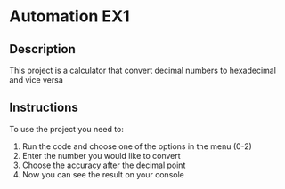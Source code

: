 # Automation EX1

## Description
This project is a calculator that convert decimal numbers to hexadecimal and vice versa

## Instructions
To use the project you need to: 
1. Run the code and choose one of the options in the menu (0-2)
2. Enter the number you would like to convert
3. Choose the accuracy after the decimal point
4. Now you can see the result on your console
  
